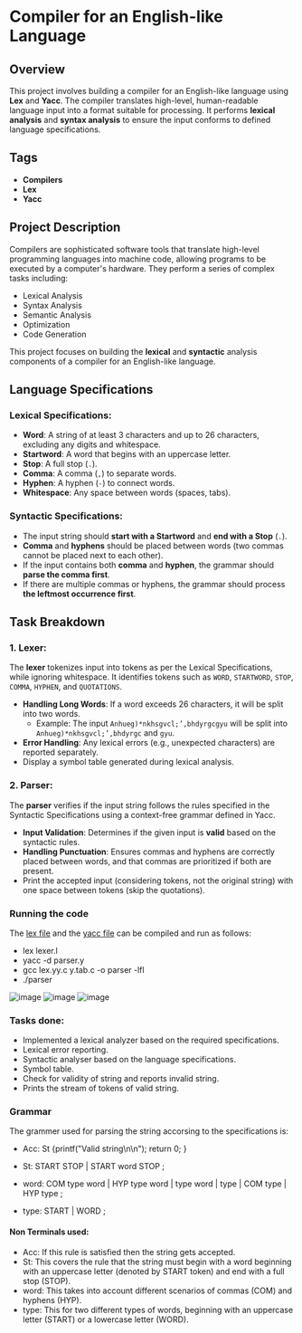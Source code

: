 # Compiler for an English-like Language

## Overview

This project involves building a compiler for an English-like language using **Lex** and **Yacc**. The compiler translates high-level, human-readable language input into a format suitable for processing. It performs **lexical analysis** and **syntax analysis** to ensure the input conforms to defined language specifications.

## Tags
- **Compilers**
- **Lex**
- **Yacc**

## Project Description

Compilers are sophisticated software tools that translate high-level programming languages into machine code, allowing programs to be executed by a computer's hardware. They perform a series of complex tasks including:
- Lexical Analysis
- Syntax Analysis
- Semantic Analysis
- Optimization
- Code Generation

This project focuses on building the **lexical** and **syntactic** analysis components of a compiler for an English-like language.

## Language Specifications

### Lexical Specifications:
- **Word**: A string of at least 3 characters and up to 26 characters, excluding any digits and whitespace.
- **Startword**: A word that begins with an uppercase letter.
- **Stop**: A full stop (`.`).
- **Comma**: A comma (`,`) to separate words.
- **Hyphen**: A hyphen (`-`) to connect words.
- **Whitespace**: Any space between words (spaces, tabs).

### Syntactic Specifications:
- The input string should **start with a Startword** and **end with a Stop** (`.`).
- **Comma** and **hyphens** should be placed between words (two commas cannot be placed next to each other).
- If the input contains both **comma** and **hyphen**, the grammar should **parse the comma first**.
- If there are multiple commas or hyphens, the grammar should process **the leftmost occurrence first**.

## Task Breakdown

### 1. Lexer:
The **lexer** tokenizes input into tokens as per the Lexical Specifications, while ignoring whitespace. It identifies tokens such as `WORD`, `STARTWORD`, `STOP`, `COMMA`, `HYPHEN`, and `QUOTATIONS`.

- **Handling Long Words**: If a word exceeds 26 characters, it will be split into two words.
  - Example: The input `Anhueg)*nkhsgvcl;’,bhdyrgcgyu` will be split into `Anhueg)*nkhsgvcl;’,bhdyrgc` and `gyu`.
- **Error Handling**: Any lexical errors (e.g., unexpected characters) are reported separately.
- Display a symbol table generated during lexical analysis.

### 2. Parser:
The **parser** verifies if the input string follows the rules specified in the Syntactic Specifications using a context-free grammar defined in Yacc.

- **Input Validation**: Determines if the given input is **valid** based on the syntactic rules.
- **Handling Punctuation**: Ensures commas and hyphens are correctly placed between words, and that commas are prioritized if both are present.
- Print the accepted input (considering tokens, not the original string) with one space between tokens (skip the quotations).

###  Running the code
The [lex file](./lexer.l) and the [yacc file](./parser.y) can be compiled and run as follows:
- lex lexer.l
- yacc -d parser.y
- gcc lex.yy.c y.tab.c -o parser -lfl
- ./parser

![image](https://github.com/user-attachments/assets/dc85049f-bd91-4970-94e4-e6c91eea06e2)
![image](https://github.com/user-attachments/assets/1124f9c1-b443-45ef-bf91-2addccca9395)
![image](https://github.com/user-attachments/assets/11a95208-08a9-492c-a37d-aab649643f29)

### Tasks done:
- Implemented a lexical analyzer based on the required specifications.
- Lexical error reporting.
- Syntactic analyser based on the language specifications.
- Symbol table.
- Check for validity of string and reports invalid string.
- Prints the stream of tokens of valid string.

### Grammar
The grammer used for parsing the string accorsing to the specifications is: 
- Acc: St {printf("Valid string\n\n"); return 0; }
- St: START STOP
  | START word STOP
  ;

- word: COM type word
    | HYP type word
    | type word
    | type
    | COM type
    | HYP type
    ;

- type: START
    | WORD
    ;

#### Non Terminals used:
- Acc: If this rule is satisfied then the string gets accepted.
- St: This covers the rule that the string must begin with a word beginning with an uppercase letter (denoted by START token) and end with a full stop (STOP).
- word: This takes into account different scenarios of commas (COM) and hyphens (HYP).
- type: This for two different types of words, beginning with an uppercase letter (START) or a lowercase letter (WORD).




